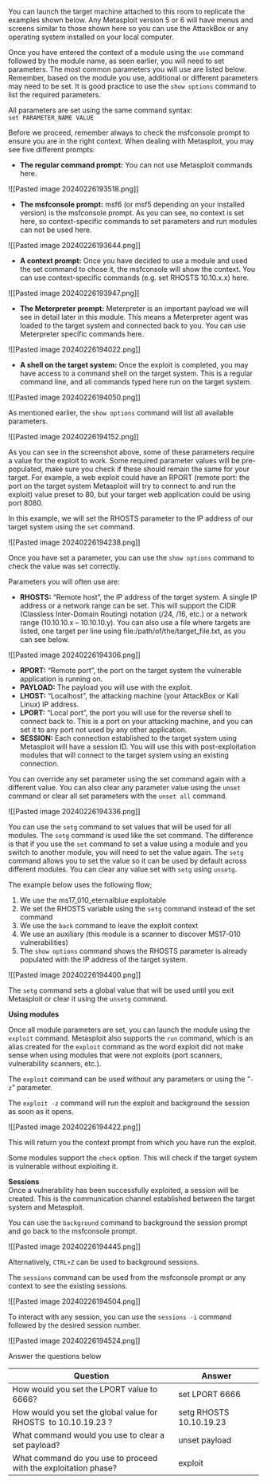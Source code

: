 You can launch the target machine attached to this room to replicate the examples shown below. Any Metasploit version 5 or 6 will have menus and screens similar to those shown here so you can use the AttackBox or any operating system installed on your local computer.  

Once you have entered the context of a module using the `use` command followed by the module name, as seen earlier, you will need to set parameters. The most common parameters you will use are listed below. Remember, based on the module you use, additional or different parameters may need to be set. It is good practice to use the `show options` command to list the required parameters.

All parameters are set using the same command syntax:  
`set PARAMETER_NAME VALUE`  

Before we proceed, remember always to check the msfconsole prompt to ensure you are in the right context. When dealing with Metasploit, you may see five different prompts:

- **The regular command prompt:** You can not use Metasploit commands here.

![[Pasted image 20240226193518.png]]


- **The msfconsole prompt:** msf6 (or msf5 depending on your installed version) is the msfconsole prompt. As you can see, no context is set here, so context-specific commands to set parameters and run modules can not be used here.

![[Pasted image 20240226193644.png]]

  
- **A context prompt:** Once you have decided to use a module and used the set command to chose it, the msfconsole will show the context. You can use context-specific commands (e.g. set RHOSTS 10.10.x.x) here.

![[Pasted image 20240226193947.png]]



- **The Meterpreter prompt:** Meterpreter is an important payload we will see in detail later in this module. This means a Meterpreter agent was loaded to the target system and connected back to you. You can use Meterpreter specific commands here.

![[Pasted image 20240226194022.png]]


- **A shell on the target system:** Once the exploit is completed, you may have access to a command shell on the target system. This is a regular command line, and all commands typed here run on the target system.

![[Pasted image 20240226194050.png]]

As mentioned earlier, the `show options` command will list all available parameters.

![[Pasted image 20240226194152.png]]

As you can see in the screenshot above, some of these parameters require a value for the exploit to work. Some required parameter values will be pre-populated, make sure you check if these should remain the same for your target. For example, a web exploit could have an RPORT (remote port: the port on the target system Metasploit will try to connect to and run the exploit) value preset to 80, but your target web application could be using port 8080.

In this example, we will set the RHOSTS parameter to the IP address of our target system using the `set` command.

![[Pasted image 20240226194238.png]]


Once you have set a parameter, you can use the `show options` command to check the value was set correctly.

Parameters you will often use are:

- **RHOSTS:** “Remote host”, the IP address of the target system. A single IP address or a network range can be set. This will support the CIDR (Classless Inter-Domain Routing) notation (/24, /16, etc.) or a network range (10.10.10.x – 10.10.10.y). You can also use a file where targets are listed, one target per line using file:/path/of/the/target_file.txt, as you can see below.

![[Pasted image 20240226194306.png]]

- **RPORT:** “Remote port”, the port on the target system the vulnerable application is running on.
- **PAYLOAD:** The payload you will use with the exploit.
- **LHOST:** “Localhost”, the attacking machine (your AttackBox or Kali Linux) IP address.
- **LPORT:** “Local port”, the port you will use for the reverse shell to connect back to. This is a port on your attacking machine, and you can set it to any port not used by any other application.
- **SESSION:** Each connection established to the target system using Metasploit will have a session ID. You will use this with post-exploitation modules that will connect to the target system using an existing connection.

  

You can override any set parameter using the set command again with a different value. You can also clear any parameter value using the `unset` command or clear all set parameters with the `unset all` command.

![[Pasted image 20240226194336.png]]

You can use the `setg` command to set values that will be used for all modules. The `setg` command is used like the set command. The difference is that if you use the `set` command to set a value using a module and you switch to another module, you will need to set the value again. The `setg` command allows you to set the value so it can be used by default across different modules. You can clear any value set with `setg` using `unsetg`.

  

The example below uses the following flow;

1. We use the ms17_010_eternalblue exploitable
2. We set the RHOSTS variable using the `setg` command instead of the set command
3. We use the `back` command to leave the exploit context
4. We use an auxiliary (this module is a scanner to discover MS17-010 vulnerabilities)
5. The `show options` command shows the RHOSTS parameter is already populated with the IP address of the target system.

![[Pasted image 20240226194400.png]]

The `setg` command sets a global value that will be used until you exit Metasploit or clear it using the `unsetg` command.

  

**Using modules**

Once all module parameters are set, you can launch the module using the `exploit` command. Metasploit also supports the `run` command, which is an alias created for the `exploit` command as the word exploit did not make sense when using modules that were not exploits (port scanners, vulnerability scanners, etc.).

  
The `exploit` command can be used without any parameters or using the “`-z`” parameter.

The `exploit -z` command will run the exploit and background the session as soon as it opens.

![[Pasted image 20240226194422.png]]

This will return you the context prompt from which you have run the exploit.

Some modules support the `check` option. This will check if the target system is vulnerable without exploiting it.

  

**Sessions**  
Once a vulnerability has been successfully exploited, a session will be created. This is the communication channel established between the target system and Metasploit.

  

You can use the `background` command to background the session prompt and go back to the msfconsole prompt.

![[Pasted image 20240226194445.png]]

Alternatively, `CTRL+Z` can be used to background sessions.

The `sessions` command can be used from the msfconsole prompt or any context to see the existing sessions.

![[Pasted image 20240226194504.png]]

To interact with any session, you can use the `sessions -i` command followed by the desired session number.

![[Pasted image 20240226194524.png]]

Answer the questions below

| Question                                                        | Answer                  |
| --------------------------------------------------------------- | ----------------------- |
| How would you set the LPORT value to 6666?                      | set LPORT 6666          |
| How would you set the global value for RHOSTS  to 10.10.19.23 ? | setg RHOSTS 10.10.19.23 |
| What command would you use to clear a set payload?              | unset payload           |
| What command do you use to proceed with the exploitation phase? | exploit                 |
